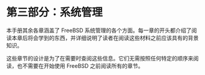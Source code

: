 # 第三部分：系统管理

本手册其余各章涵盖了 FreeBSD 系统管理的各个方面。每一章的开头都介绍了阅读本章后将会学到的东西，并详细说明了读者在阅读这些材料之前应该具有的背景知识。

这些章节的设计是为了在需要时查阅这些信息。它们无需按照任何特定的顺序来阅读，也不需要在开始使用 FreeBSD 之前阅读所有的章节。
